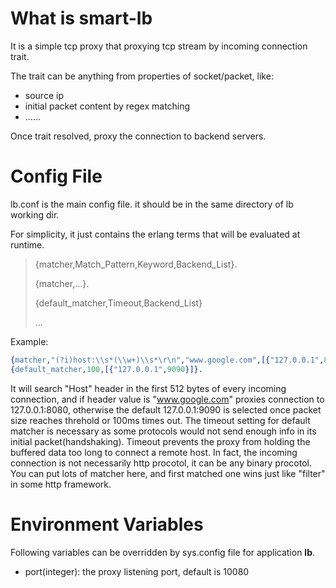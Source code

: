 # What is smart-lb

It is a simple tcp proxy that proxying tcp stream by incoming connection trait.

The trait can be anything from properties of socket/packet, like:
  - source ip
  - initial packet content by regex matching
  - ......

Once trait resolved, proxy the connection to backend servers.


# Config File

lb.conf is the main config file. it should be in the same directory of lb working dir.

For simplicity, it just contains the erlang terms that will be evaluated at runtime.

> {matcher,Match_Pattern,Keyword,Backend_List}.
>
> {matcher,...}.
>
> {default_matcher,Timeout,Backend_List}
>
> ...


Example:

```erlang
{matcher,"(?i)host:\\s*(\\w+)\\s*\r\n","www.google.com",[{"127.0.0.1",8080}]}.
{default_matcher,100,[{"127.0.0.1",9090}]}.
```

It will search "Host" header in the first 512 bytes of every incoming connection, and if header value is "www.google.com" proxies connection to 127.0.0.1:8080, otherwise the default 127.0.0.1:9090 is selected once packet size reaches threhold or 100ms times out. The timeout setting for default matcher is necessary as some protocols would not send enough info in its initial packet(handshaking). Timeout prevents the proxy from holding the buffered data too long to connect a remote host. In fact, the incoming connection is not necessarily http procotol, it can be any binary procotol. You can put lots of matcher here, and first matched one wins just like "filter" in some http framework.

# Environment Variables

Following variables can be overridden by sys.config file for application **lb**.
  
  - port(integer): the proxy listening port, default is 10080
  
